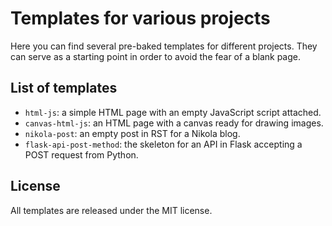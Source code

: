 # Templates for various projects

Here you can find several pre-baked templates for different projects. 
They can serve as a starting point in order to avoid the fear of a blank page. 

## List of templates

- `html-js`: a simple HTML page with an empty JavaScript script attached. 
- `canvas-html-js`: an HTML page with a canvas ready for drawing images. 
- `nikola-post`: an empty post in RST for a Nikola blog.
- `flask-api-post-method`: the skeleton for an API in Flask accepting a POST request from Python.

## License

All templates are released under the MIT license.
